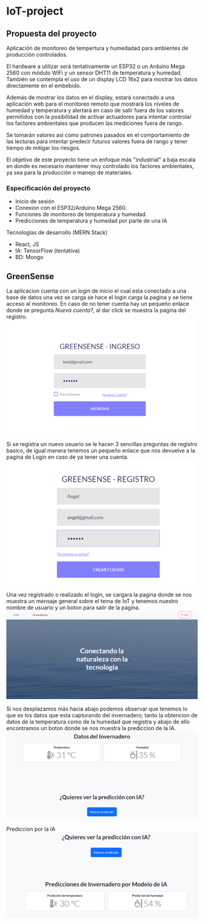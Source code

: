# IoT-project

## Propuesta del proyecto

Aplicación de monitoreo de tempertura y humedadad para ambientes de producción controlados.

El hardware a utilizar será tentativamente un ESP32 o un Arduino Mega 2560 con módulo WiFi y un sensor DHT11 de temperatura y humedad. También se contempla el uso de un display LCD 16x2 para mostrar los datos directamente en el embebido.

Además de mostrar los datos en el display, estará conectado a una aplicación web para el monitoreo remoto que mostrará los niveles de humedad y temperatura y alertará en caso de salir fuera de los valores permitidos con la posibilidad de activar actuadores para intentar controlar los factores ambientales que producen las mediciones fuera de rango. 

Se tomarán valores así como patrones pasados en el comportamiento de las lecturas para intentar predecir futuros valores fuera de rango y tener tiempo de mitigar los riesgos.

El objetivo de este proyecto tiene un enfoque más "industrial" a baja escala en donde es necesario mantener muy controlado los factores ambientales, ya sea para la producción o manejo de materiales.

### Especificación del proyecto
- Inicio de sesión
- Conexion con el ESP32/Arduino Mega 2560.
- Funciones de monitoreo de temperatura y humedad.
- Predicciones de temperatura y humedad por parte de una IA

Tecnologías de desarrollo (MERN Stack)
- React, JS
- IA: TensorFlow (tentativa)
- BD: Mongo

## GreenSense

La aplicacion cuenta con un login de inicio el cual esta conectado a una base de datos
una vez se carga se hace el login carga la pagina y se tiene acceso al monitoreo. En
caso de no tener cuenta hay un pequeño enlace donde se pregunta *Nueva cuenta?*, al dar
click se muestra la pagina del registro.
![Login Page](./github/github-image1.png)

Si se registra un nuevo usuario se le hacen 3 sencillas preguntas de registro basico, de
igual manera tenemos un pequeño enlace que nos devuelve a la pagina de Login en caso de 
ya tener una cuenta.
![Register Page](./github/github-image2.png)

Una vez registrado o realizado el login, se cargara la pagina donde se nos muestra un mensaje
general sobre el tema de IoT y tenemos nuestro nombre de usuario y un boton para salir de
la pagina.
![Sensor Page](./github/github-image3.png)

Si nos desplazamos más hacia abajo podemos observar que tenemos lo que es los datos que esta 
capturando del invernadero; tanto la obtencion de datos de la temperatura como de la humedad
que registra y abajo de ello encontramos un boton donde se nos muestra la prediccion de la IA.
![Datas part](./github/github-image4.png)

Prediccion por la IA
![IA prediction](./github/github-image5.png)